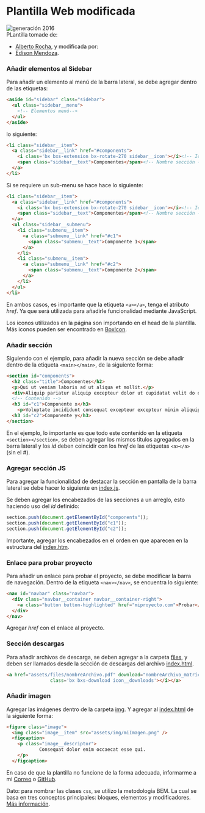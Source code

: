 # Plantilla Web modificada

![generación 2016](https://img.shields.io/badge/Generaci%C3%B3n-2016-orange)\
PLantilla tomade de:
- [Alberto Rocha](https://github.com/LTSI-PT/Plantilla-Web-PT), y modificada por: 
- [Edison Mendoza](https://github.com/eddmen2812/).

### Añadir elementos al Sidebar

Para añadir un elemento al menú de la barra lateral, se debe agregar dentro de las etiquetas:
```html 
<aside id="sidebar" class="sidebar">
  <ul class="sidebar__menu">
    <!-- Elementos menú-->
  </ul>
</aside>
```
lo siguiente:
```html
<li class="sidebar__item">
  <a class="sidebar__link" href="#components">
    <i class='bx bxs-extension bx-rotate-270 sidebar__icon'></i><!-- Icono -->
    <span class="sidebar__text">Componentes</span><!-- Nombre sección -->
  </a>
</li>
````
Si se requiere un sub-menu se hace hace lo siguiente:
```html
<li class="sidebar__item">
  <a class="sidebar__link" href="#components">
    <i class='bx bxs-extension bx-rotate-270 sidebar__icon'></i><!-- Icono -->
    <span class="sidebar__text">Componentes</span><!-- Nombre sección -->
  </a>
  <ul class="sidebar__submenu">
    <li class="submenu__item">
      <a class="submenu__link" href="#c1">
        <span class="submenu__text">Componente 1</span>
      </a>
    </li>
    <li class="submenu__item">
      <a class="submenu__link" href="#c2">
        <span class="submenu__text">Componente 2</span>
      </a>
    </li>
  </ul>
</li>
````
En ambos casos, es importante que la etiqueta `<a></a>`, tenga el atributo *href*. Ya que será utilizada para añadirle funcionalidad mediante JavaScript.

Los iconos utilizados en la página son importando en el head de la plantilla. Más iconos pueden ser encontrado en [BoxIcon](https://boxicons.com/?query=&utm_source=pocket_saves).

### Añadir sección

Siguiendo con el ejemplo, para añadir la nueva sección se debe añadir dentro de la etiqueta `<main></main>`, de la siguiente forma:

```html
<section id="components">
  <h2 class="title">Componentes</h2>
  <p>Qui ut veniam laboris ad ut aliqua et mollit.</p>
  <div>Aliquip pariatur aliquip excepteur dolor ut cupidatat velit do officia voluptate anim magna exercitation.</div>
  <!-- Contenido -->
  <h3 id="c1">Componente x</h3>
    <p>Voluptate incididunt consequat excepteur excepteur minim aliquip laboris non.</p>
  <h3 id="c2">Componente y</h3>
</section>
````
En el ejemplo, lo importante es que todo este contenido en la etiqueta `<section></section>`, se deben agregar los mismos títulos agregados en la barra lateral y los *id* deben coincidir con los *href* de las etiquetas `<a></a>` (sin el #).

### Agregar sección JS

Para agregar la funcionalidad de destacar la sección en pantalla de la barra lateral se debe hacer lo siguiente en [index.js](assets/js/index.js). 

Se deben agregar los encabezados de las secciones a un arreglo, esto haciendo uso del *id* definido:

```javascript 
section.push(document.getElementById("components"));
section.push(document.getElementById("c1"));
section.push(document.getElementById("c2"));
````

Importante, agregar los encabezados en el orden en que aparecen en la estructura del [index.htm](index.html).

### Enlace para probar proyecto

Para añadir un enlace para probar el proyecto, se debe modificar la barra de navegación. Dentro de la etiqueta `<nav></nav>`, se encuentra lo siguiente:

```html
<nav id="navbar" class="navbar"> 
  <div class="navbar__container navbar__container-right">
    <a class="button button-highlighted" href="miproyecto.com">Probar</a>
  </div>
</nav>
````
Agregar *href* con el enlace al proyecto.

### Sección descargas

Para añadir archivos de descarga, se deben agregar a la carpeta [files](assets/files/), y deben ser llamados desde la sección de descargas del archivo [index.html](index.html).

```html
<a href="assets/files/nombreArchivo.pdf" download="nombreArchivo_matrícula" class="button" target="_blank">Descargar<i
                class='bx bxs-download icon__downloads'></i></a>
````

### Añadir imagen

Agregar las imágenes dentro de la carpeta [img](assets/img/). Y agregar al [index.html](index.html) de la siguiente forma:

````html
<figure class="image">
  <img class="image__item" src="assets/img/miImagen.png" />
  <figcaption>
    <p class="image__descriptor">
            Consequat dolor enim occaecat esse qui.
    </p>
  </figcaption>
````

En caso de que la plantilla no funcione de la forma adecuada, informarme a mi [Correo](albertonr7@gmail.com) o [GitHub](https://github.com/albertonr7/Plantilla-Web-para-PT/issues).

Dato: para nombrar las clases `css`, se utilizo la metodología BEM. La cual se basa en tres conceptos principales: bloques, elementos y modificadores. [Más información](https://en.bem.info/methodology/key-concepts/).
